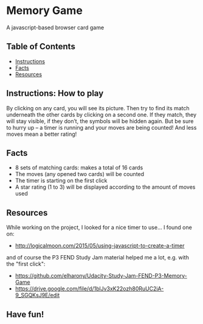 # Memory Game
A javascript-based browser card game
## Table of Contents

* [Instructions](#instructions)
* [Facts](#facts)
* [Resources](#resources)

## Instructions: How to play

By clicking on any card, you will see its picture. Then try to find its match underneath the other cards by clicking on a second one. If they match, they will stay visible, if they don’t, the symbols will be hidden again. But be sure to hurry up – a timer is running and your moves are being counted! And less moves mean a better rating!

## Facts

* 8 sets of matching cards: makes a total of 16 cards
* The moves (any opened two cards) will be counted
* The timer is starting on the first click
* A star rating (1 to 3) will be displayed according to the amount of moves used

## Resources

While working on the project, I looked for a nice timer to use… I found one on:
* http://logicalmoon.com/2015/05/using-javascript-to-create-a-timer

and of course the P3 FEND Study Jam material helped me a lot, e.g. with the "first click":
* https://github.com/elharony/Udacity-Study-Jam-FEND-P3-Memory-Game
* https://drive.google.com/file/d/1blJv3xK22ozh80RuUC2iA-9_SGQKsJ9E/edit


## Have fun!
